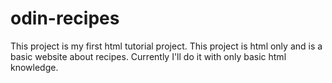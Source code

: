 # odin-recipes

This project is my first html tutorial project.
This project is html only and is a basic website about recipes.
Currently I'll do it with only basic html knowledge.
